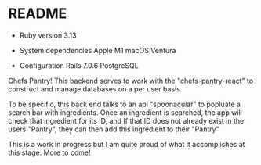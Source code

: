 # README
* Ruby version
3.13
  
* System dependencies
Apple M1
macOS Ventura

* Configuration
Rails 7.0.6
PostgreSQL

Chefs Pantry!
This backend serves to work with the "chefs-pantry-react" to construct and manage databases on a per user basis. 

To be specific, this back end talks to an api "spoonacular" to popluate a search bar with ingredients. Once an ingredient is searched, the app will check that ingredient for its ID, and If that ID does not already exist in the users "Pantry", they can then add this ingredient to their "Pantry"

This is a work in progress but I am quite proud of what it accomplishes at this stage. More to come!
